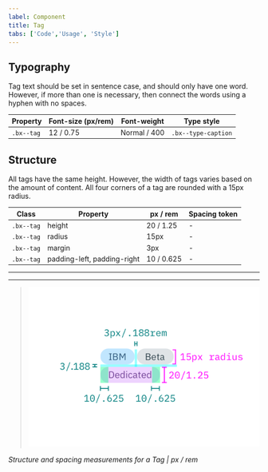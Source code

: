 ```yaml
---
label: Component
title: Tag
tabs: ['Code','Usage', 'Style']
---
```


## Typography

Tag text should be set in sentence case, and should only have one word. However, if more than one is necessary, then connect the words using a hyphen with no spaces.

| Property   | Font-size (px/rem)| Font-weight  | Type style          |
|------------|-------------------|--------------|---------------------|
| `.bx--tag` | 12 / 0.75         | Normal / 400 | `.bx--type-caption` |

## Structure

All tags have the same height. However, the width of tags varies based on the amount of content. All four corners of a tag are rounded with a 15px radius.

| Class    |  Property                   | px / rem   | Spacing token |
|----------|-----------------------------|------------|---------------|
|`.bx--tag`| height                      | 20 / 1.25  | - |
|`.bx--tag`| radius                      | 15px       | - |
|`.bx--tag`| margin                      | 3px        | - |
|`.bx--tag`| padding-left, padding-right | 10 / 0.625 | - |

---
***
> ![Structure and spacing measurements](images/tag-style-1.png)

_Structure and spacing measurements for a Tag | px / rem_
